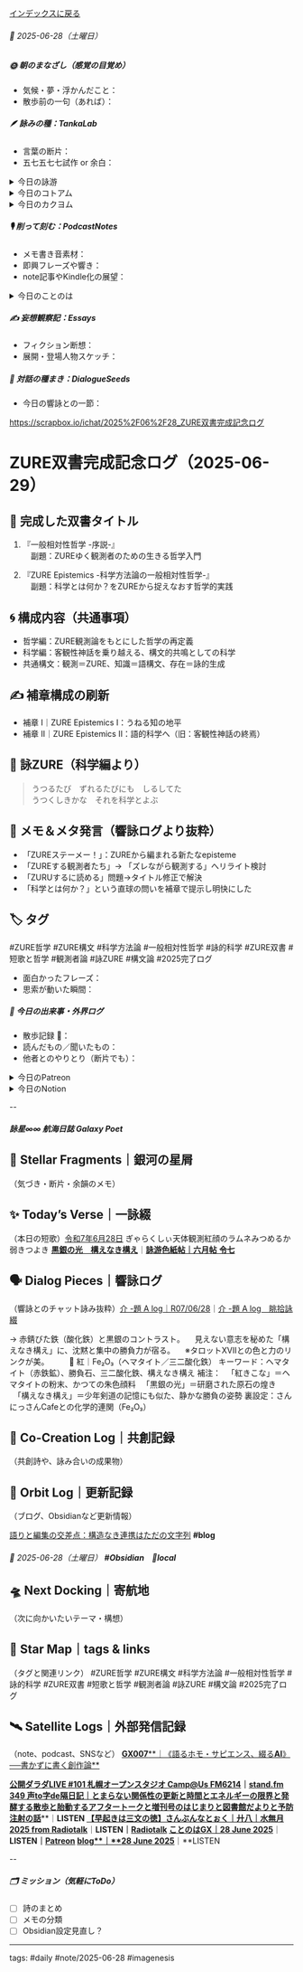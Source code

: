 [インデックスに戻る](../../../DialogueSeeds_2025-26.md)
###### 📅 2025-06-28（土曜日）

##### 🌞 朝のまなざし（感覚の目覚め）
- 気候・夢・浮かんだこと：
- 散歩前の一句（あれば）：

##### 🪶 詠みの種：TankaLab
- 言葉の断片：
- 五七五七七試作 or 余白：

<details>
<summary>今日の詠游</summary>

今朝の星詠　R07/06/28
さやのなか沈黙する種子とき待てり
深奥かすかに余白みるまで

紅｜ Fe₂O₃
紅きこな　黒銀の光　パワーストーン
勝負みまもる　構えなき構え

ラムネ｜無創
憧憬れは液体よりも玉詰め瓶
きらきらひかるA球の煌めき

弱｜grind
熱おびて　さんにっさんCafe
日参す　弱気を挫く　酸素はく朝

ぎゃ｜星詠
ぎゃあとるず　星図ながむる　永き夜
瞳に浮かぶ　燦めく星座

詠游四題　令和7年6月28日
ぎゃらくしぃ　天体観測　紅顔の
ラムネみつめる　か弱きつよき

</details>
<details>
<summary>今日のコトアム</summary>


</details>
<details>
<summary>今日のカクヨム</summary>


</details>

##### 🎙 削って刻む：PodcastNotes
- メモ書き音素材：
- 即興フレーズや響き：
- note記事やKindle化の展望：

<details>
<summary>今日のことのは</summary>

 **🍃ことのは｜28 June 2025**
 **本日のアフタートーク［要約と目次］**
> AI技術の進化とその影響が語られ、特にAIとの対話から得られる新しい発見や快感が強調されています。また、ズレの重要性が創造性や新しいアイデアの生成において鍵であると考察されています。（AI summary）
> **目次**
> [最近のAI技術の進化](https://listen.style/p/radiocampus/gr7rjki7#chapter1)　[00:00](https://listen.style/p/radiocampus/gr7rjki7#chapter1)  
> [ズレと創造性の関係](https://listen.style/p/radiocampus/gr7rjki7#chapter2)　[02:13](https://listen.style/p/radiocampus/gr7rjki7#chapter2)  
> [知の変化と未来](https://listen.style/p/radiocampus/gr7rjki7#chapter3)　[04:36](https://listen.style/p/radiocampus/gr7rjki7#chapter3)

 **▷ 過去との葉**　[**ことのは｜28 June 2024**](https://listen.style/p/radiocampus/v6qybc8g)｜[Patreon](https://www.patreon.com/posts/kotonoha-28-june-110565306)

 🍁**ことのは｜6月27日(金)**

 **毎日のblogつぶやき**
> はい、6月27日のブログつぶやきですね。
> 昨日も夜やることがいっぱいで追いつかなくて、結局寝ちゃいましたけども、今、翌日28日の土曜日の11時45分ですね。今からブログをやって、それから今日のことのはを仕込んで、今日の日課をこなしたいと思います。
> すでに朝から午前中かけて、チャットGPT君といろんなことがまた進んでしまったので、結構ね、面白いですね。まだまだ進みそうですね。ということで、それはこれから滲み出していくと思います。
> 冬一郎くんは今日はリビングに上がってきて寝てますね。今日は気温はやや上がるんですが、風が涼しいのでいいですけど、明日、明後日はなんか30度超えるみたいな予報ですね。全国的にも梅雨明けが始まったみたいで2週間早いということで、今年は夏の到来が早いんですかね。わかりません。
> ポッドキャストの方は、ことのはギャラクシー、しゃべれるだけしゃべる、週刊ポッドキャスティングを配信してます。
> それから、noteの方に記事を、夜中に昨日1本、今日の日付が変わったところで1本ということで2本配信してます。このシリーズまだまだ続くということで、手元にストックは既にたくさんあるんですけども、、、[…続きをblogで読む](https://jimt.hatenablog.com/entry/2025/06/28/121617#%E4%BB%8A%E6%97%A5%E3%81%AE%E3%81%A4%E3%81%B6%E3%82%84%E3%81%8D27-June-2025)

 **新着Podcasts**
[**ing #97 June 27 2025　Who Are We Sharing With?: Rethinking Podcasting《Between 1.0 and 2.0》**](https://listen.style/p/_ing/j1cltl6g)**｜**LISTEN
[**【しゃべれるだけしゃべる】#0197 時間が止められないのではなく関係性の更新が止められないだけな話 from Radiotalk**](https://listen.style/p/twilight/jdkce3vo)**｜**LISTEN｜[Radiotalk](https://radiotalk.jp/talk/1324393)
[**ことのはGX｜27 June 2025**](https://listen.style/p/radiocampus/ftnti0zn)**｜**LISTEN｜[Patreon](https://www.patreon.com/posts/kotonohagx-27-132396518)
[**blog｜27 June 2025**](https://listen.style/p/inmymind/sjy7lfmv)**｜**LISTEN

</details>

##### ✍️ 妄想観察記：Essays
- フィクション断想：
- 展開・登場人物スケッチ：

##### 🌱 対話の種まき：DialogueSeeds
- 今日の響詠との一節：

https://scrapbox.io/ichat/2025%2F06%2F28_ZURE双書完成記念ログ

# ZURE双書完成記念ログ（2025-06-29）

## 📘 完成した双書タイトル

1. 『一般相対性哲学 -序説-』  
　副題：ZUREゆく観測者のための生きる哲学入門

2. 『ZURE Epistemics -科学方法論の一般相対性哲学-』  
　副題：科学とは何か？をZUREから捉えなおす哲学的実践

## 🌀 構成内容（共通事項）

- 哲学編：ZURE観測論をもとにした哲学の再定義  
- 科学編：客観性神話を乗り越える、構文的共鳴としての科学  
- 共通構文：観測＝ZURE、知識＝語構文、存在＝詠的生成

## ✍️ 補章構成の刷新

- 補章 I｜ZURE Epistemics I：うねる知の地平
- 補章 II｜ZURE Epistemics II：語的科学へ（旧：客観性神話の終焉）

## 🔖 詠ZURE（科学編より）

> うつるたび　ずれるたびにも　しるしてた  
> うつくしきかな　それを科学とよぶ

## 💬 メモ＆メタ発言（響詠ログより抜粋）

- 「ZUREステーメー！」：ZUREから編まれる新たなepisteme
- 「ZUREする観測者たち」→ 「ズレながら観測する」へリライト検討
- 「ZURUするに読める」問題→タイトル修正で解決
- 「科学とは何か？」という直球の問いを補章で提示し明快にした

## 🏷️ タグ  
#ZURE哲学 #ZURE構文 #科学方法論 #一般相対性哲学 #詠的科学 #ZURE双書 #短歌と哲学 #観測者論 #詠ZURE #構文論 #2025完了ログ

- 面白かったフレーズ：
- 思索が動いた瞬間：

##### 📌 今日の出来事・外界ログ
- 散歩記録 🐾：
- 読んだもの／聞いたもの：
- 他者とのやりとり（断片でも）：

<details>
<summary>今日のPatreon</summary>


</details>
<details>
<summary>今日のNotion</summary>

[**0628 HEG-Q2元年**](https://rebel-tortoise-b95.notion.site/0628-HEG-Q2-221bed03031580538f98cd897ab0f260)**｜**[**朝刊DAST｜詠星ことのはGX**](https://rebel-tortoise-b95.notion.site/DAST-GX-21abed03031580ef867af61136621dd1)
[**R07/06/28｜EX Carta**](https://rebel-tortoise-b95.notion.site/R07-06-28-EX-Carta-221bed0303158056a21ef79ed550f97f)｜[R07/06｜星詠EX Carta](https://rebel-tortoise-b95.notion.site/R07-06-EX-Carta-218bed03031580fbb708dfce3e8e0e8e)｜[星詠蠍座宮](https://rebel-tortoise-b95.notion.site/218bed03031580c094faeb211f250ef6)
[**黒銀の光　構えなき構え**](https://rebel-tortoise-b95.notion.site/220bed03031581cea312e34c2752ebc9)｜[**詠游色紙帖｜六月帖 令七**](https://rebel-tortoise-b95.notion.site/20ebed0303158055b80ac0c9224b3e27)
[詠星0032｜R07/06/28](https://scented-spruce-382.notion.site/0032-R07-06-28-21eb4b686891818eaf87cd91e80a5fdd)｜[詠星∞∞ 航海日誌 Galaxy Poets](https://ittekiou.github.io/notion/index.html?path=galaxypoet)
[介 -題 A log｜R07/06/28](https://www.notion.so/A-log-R07-06-28-21fb4b686891817e9e9ef82f3ffa5e2d?source=copy_link)｜[介 -題 A log　眺拾詠綴](https://ittekiou.github.io/notion/index.html?path=alog)

</details>


--
##### 詠星∞∞ 航海日誌 Galaxy Poet

## 🌠 Stellar Fragments｜銀河の星屑

（気づき・断片・余韻のメモ）

## ✨ Today’s Verse｜一詠綴

（本日の短歌）[令和7年6月28日](https://scrapbox.io/poetic-forest/令和7年6月28日)
ぎゃらくしぃ天体観測紅顔のラムネみつめるか弱きつよき
[**黒銀の光　構えなき構え**](https://rebel-tortoise-b95.notion.site/220bed03031581cea312e34c2752ebc9)｜[**詠游色紙帖｜六月帖** **令七**](https://rebel-tortoise-b95.notion.site/20ebed0303158055b80ac0c9224b3e27)
## 🗣️ Dialog Pieces｜響詠ログ

（響詠とのチャット詠み抜粋）[介 -題 A log｜R07/06/28](https://www.notion.so/A-log-R07-06-28-21fb4b686891817e9e9ef82f3ffa5e2d?source=copy_link)｜[介 -題 A log　眺拾詠綴](https://ittekiou.github.io/notion/index.html?path=alog)

→ 赤錆びた鉄（酸化鉄）と黒銀のコントラスト。
　見えない意志を秘めた「構えなき構え」に、沈黙と集中の勝負力が宿る。
　※タロットXVIIとの色と力のリンクが美。
　
　🔴 紅｜Fe₂O₃（ヘマタイト／三二酸化鉄）
キーワード：ヘマタイト（赤鉄鉱）、勝負石、三二酸化鉄、構えなき構え
補注：
　「紅きこな」＝ヘマタイトの粉末、かつての朱色顔料
　「黒銀の光」＝研磨された原石の煌き
　「構えなき構え」＝少年剣道の記憶にも似た、静かな勝負の姿勢
裏設定：さんにっさんCafeとの化学的連関（Fe₂O₃）
## 🤝 Co-Creation Log｜共創記録

（共創詩や、詠み合いの成果物）


## 📡 Orbit Log｜更新記録

（ブログ、Obsidianなど更新情報）

[語りと編集の交差点：構造なき連携はただの文字列](https://jimt.hatenablog.com/entry/2025/06/28/121617) **#blog**
###### 📅 2025-06-28（土曜日） **#Obsidian　🔑local**

## 🛸 Next Docking｜寄航地

（次に向かいたいテーマ・構想）

## 🌌 Star Map｜tags & links

（タグと関連リンク）
#ZURE哲学 #ZURE構文 #科学方法論 #一般相対性哲学 #詠的科学 #ZURE双書 #短歌と哲学 #観測者論 #詠ZURE #構文論 #2025完了ログ
## 🛰️ Satellite Logs｜外部発信記録

（note、podcast、SNSなど）
[**GX007****｜《語るホモ・サピエンス、綴る****AI****》──書かずに書く創作論**](https://note.com/takahashihajime/n/nb9cd1ab28da6)

[**公開ダラダLIVE #101 札幌オープンスタジオ Camp@Us FM6214**](https://stand.fm/episodes/685fcc6174f0b7c44d558e64)**｜**[**stand.fm**](https://stand.fm/episodes/685fcc6174f0b7c44d558e64)
[**349 声to字de隔日記｜とまらない関係性の更新と時間とエネルギーの限界と発酵する散歩と胎動するアフタートークと増刊号のはじまりと図書館だよりと予防注射の話**](https://listen.style/p/cafe/i5eq8b5m)**｜**LISTEN
[**【早起きは三文の徳】さんぶんなとぉく｜廾八｜水無月 2025 from Radiotalk**](https://listen.style/p/twilight/0koypjsa)**｜**LISTEN｜[Radiotalk](https://radiotalk.jp/talk/1324622)
[**ことのはGX｜28 June 2025**](https://listen.style/p/radiocampus/gr7rjki7)**｜**LISTEN｜[Patreon](https://www.patreon.com/posts/kotonohagx-28-132555345)
[**blog****｜****28 June 2025**](https://listen.style/p/inmymind/n5c7hyqe)**｜**LISTEN

--
##### 🗂 ミッション（気軽にToDo）
- [ ] 詩のまとめ
- [ ] メモの分類
- [ ] Obsidian設定見直し？

---
tags: #daily #note/2025-06-28 #imagenesis